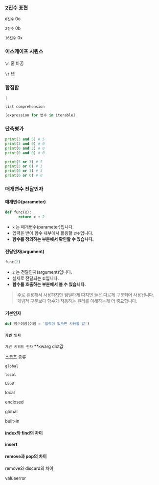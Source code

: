 ### 2진수 표현

`8진수` 0o

`2진수` 0b

`16진수` 0x



### 이스케이프 시퀀스

`\n` 줄 바꿈

`\t` 텝



### 합집합

`|`



`list comprehension`

```python
[expression for 변수 in iterable]
```



### 단축평가

```python
print(3 and 5) # 5
print(3 and 0) # 0
print(0 and 3) # 0
print(0 and 0) # 0

print(5 or 3) # 5
print(3 or 0) # 3
print(0 or 3) # 3
print(0 or 0) # 0
```



### 매개변수 전달인자

#### 매개변수(parameter)

```python
def func(x):
      return x + 2
```

- `x` 는 매개변수(parameter)입니다.
- 입력을 받아 함수 내부에서 활용할 `변수`입니다.
- **함수를 정의하는 부분에서 확인할 수 있습니다.**

#### 전달인자(argument)

```python
func(2)
```

- `2` 는 전달인자(argument)입니다.
- 실제로 전달되는 `값`입니다.
- **함수를 호출하는 부분에서 볼 수 있습니다.**

> 주로 혼용해서 사용하지만 엄밀하게 따지면 둘은 다르게 구분되어 사용됩니다. 개념적 구분보다 함수가 작동하는 원리를 이해하는게 더 중요합니다.



#### 기본인자

 ```python
 def 함수이름(이름 = '입력이 없으면 사용할 값')
 ```



#### `가변 인자`

`가변 키워드 인자` **kwarg dict값



스코프 종류

`global`

`local`



`LEGB`

local

enclosed

global

built-in



#### index와 find의 차이

#### insert

#### remove과 pop의 차이

remove와 discard의 차이

valueerror